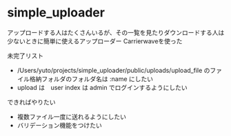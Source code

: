 # simple_uploader

アップロードする人はたくさんいるが、その一覧を見たりダウンロードする人は少ないときに簡単に使えるアップローダー
Carrierwaveを使った

未完了リスト
* /Users/yuto/projects/simple_uploader/public/uploads/upload_file のファイル格納フォルダのフォルダ名は :name にしたい
* upload は　user index は admin でログインするようにしたい

できればやりたい
* 複数ファイル一度に送れるようにしたい
* バリデーション機能をつけたい
